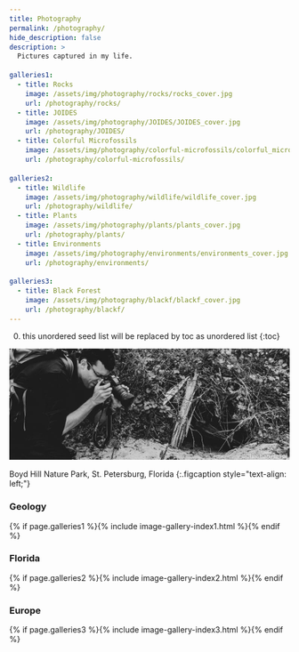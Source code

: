 ```yaml
---
title: Photography
permalink: /photography/
hide_description: false
description: >
  Pictures captured in my life.

galleries1:
  - title: Rocks
    image: /assets/img/photography/rocks/rocks_cover.jpg
    url: /photography/rocks/
  - title: JOIDES
    image: /assets/img/photography/JOIDES/JOIDES_cover.jpg
    url: /photography/JOIDES/
  - title: Colorful Microfossils
    image: /assets/img/photography/colorful-microfossils/colorful_microfossils_cover.jpg
    url: /photography/colorful-microfossils/

galleries2:
  - title: Wildlife
    image: /assets/img/photography/wildlife/wildlife_cover.jpg
    url: /photography/wildlife/
  - title: Plants
    image: /assets/img/photography/plants/plants_cover.jpg
    url: /photography/plants/
  - title: Environments
    image: /assets/img/photography/environments/environments_cover.jpg
    url: /photography/environments/

galleries3:
  - title: Black Forest
    image: /assets/img/photography/blackf/blackf_cover.jpg
    url: /photography/blackf/
---
```


0. this unordered seed list will be replaced by toc as unordered list
{:toc}

<img src="/assets/img/photography/Snapping.jpg" alt="Christian Haller photography">

Boyd Hill Nature Park, St. Petersburg, Florida
{:.figcaption style="text-align: left;"}

### <i class="icomoon icon-aperture"></i> Geology

{% if page.galleries1 %}{% include image-gallery-index1.html %}{% endif %}

### <i class="icomoon icon-aperture"></i> Florida

{% if page.galleries2 %}{% include image-gallery-index2.html %}{% endif %}

### <i class="icomoon icon-aperture"></i> Europe

{% if page.galleries3 %}{% include image-gallery-index3.html %}{% endif %}
